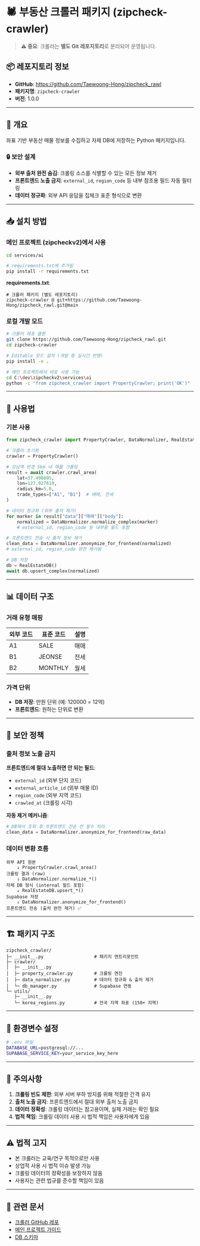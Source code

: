 # 🕷️ 부동산 크롤러 패키지 (zipcheck-crawler)

> **⚠️ 중요**: 크롤러는 **별도 Git 레포지토리**로 분리되어 운영됩니다.

## 📦 레포지토리 정보

- **GitHub**: https://github.com/Taewoong-Hong/zipcheck_rawl
- **패키지명**: `zipcheck-crawler`
- **버전**: 1.0.0

---

## 🎯 개요

좌표 기반 부동산 매물 정보를 수집하고 자체 DB에 저장하는 Python 패키지입니다.

### 🔒 보안 설계

- **외부 출처 완전 숨김**: 크롤링 소스를 식별할 수 있는 모든 정보 제거
- **프론트엔드 노출 금지**: `external_id`, `region_code` 등 내부 참조용 필드 자동 필터링
- **데이터 정규화**: 외부 API 응답을 집체크 표준 형식으로 변환

---

## 📥 설치 방법

### 메인 프로젝트 (zipcheckv2)에서 사용

```bash
cd services/ai

# requirements.txt에 추가됨
pip install -r requirements.txt
```

**requirements.txt**:
```
# 크롤러 패키지 (별도 레포지토리)
zipcheck-crawler @ git+https://github.com/Taewoong-Hong/zipcheck_rawl.git@main
```

### 로컬 개발 모드

```bash
# 크롤러 레포 클론
git clone https://github.com/Taewoong-Hong/zipcheck_rawl.git
cd zipcheck-crawler

# Editable 모드 설치 (개발 중 실시간 반영)
pip install -e .

# 메인 프로젝트에서 바로 사용 가능
cd C:\dev\zipcheckv2\services\ai
python -c "from zipcheck_crawler import PropertyCrawler; print('OK')"
```

---

## 🚀 사용법

### 기본 사용

```python
from zipcheck_crawler import PropertyCrawler, DataNormalizer, RealEstateDB

# 크롤러 초기화
crawler = PropertyCrawler()

# 강남역 반경 5km 내 매물 크롤링
result = await crawler.crawl_area(
    lat=37.498095,
    lon=127.027610,
    radius_km=5.0,
    trade_types=["A1", "B1"]  # 매매, 전세
)

# 데이터 정규화 (외부 출처 제거)
for marker in result["data"]["매매"]["body"]:
    normalized = DataNormalizer.normalize_complex(marker)
    # external_id, region_code 등 내부용 필드 포함

# 프론트엔드 전송 시 출처 정보 제거
clean_data = DataNormalizer.anonymize_for_frontend(normalized)
# external_id, region_code 완전 제거됨

# DB 저장
db = RealEstateDB()
await db.upsert_complex(normalized)
```

---

## 📊 데이터 구조

### 거래 유형 매핑

| 외부 코드 | 표준 코드 | 설명 |
|----------|----------|------|
| A1 | SALE | 매매 |
| B1 | JEONSE | 전세 |
| B2 | MONTHLY | 월세 |

### 가격 단위

- **DB 저장**: 만원 단위 (예: 120000 = 12억)
- **프론트엔드**: 원하는 단위로 변환

---

## 🔐 보안 정책

### 출처 정보 노출 금지

**프론트엔드에 절대 노출하면 안 되는 필드**:
- `external_id` (외부 단지 코드)
- `external_article_id` (외부 매물 ID)
- `region_code` (외부 지역 코드)
- `crawled_at` (크롤링 시각)

**자동 제거 메커니즘**:
```python
# DB에서 조회 후 프론트엔드 전송 전 필수 처리
clean_data = DataNormalizer.anonymize_for_frontend(raw_data)
```

### 데이터 변환 흐름

```
외부 API 원본
    ↓ PropertyCrawler.crawl_area()
크롤링 결과 (raw)
    ↓ DataNormalizer.normalize_*()
자체 DB 형식 (internal 필드 포함)
    ↓ RealEstateDB.upsert_*()
Supabase 저장
    ↓ DataNormalizer.anonymize_for_frontend()
프론트엔드 전송 (출처 완전 제거) ✅
```

---

## 🏗️ 패키지 구조

```
zipcheck_crawler/
├─ __init__.py                   # 패키지 엔트리포인트
├─ crawler/
│  ├─ __init__.py
│  ├─ property_crawler.py        # 크롤링 엔진
│  ├─ data_normalizer.py         # 데이터 정규화 & 출처 제거
│  └─ db_manager.py              # Supabase 연동
└─ utils/
   ├─ __init__.py
   └─ korea_regions.py           # 전국 지역 좌표 (150+ 지역)
```

---

## 🔧 환경변수 설정

```bash
# .env 파일
DATABASE_URL=postgresql://...
SUPABASE_SERVICE_KEY=your_service_key_here
```

---

## 📝 주의사항

1. **크롤링 빈도 제한**: 외부 서버 부하 방지를 위해 적절한 간격 유지
2. **출처 노출 금지**: 프론트엔드에서 절대 외부 출처 노출 금지
3. **데이터 정확성**: 크롤링 데이터는 참고용이며, 실제 거래는 확인 필요
4. **법적 책임**: 크롤링 데이터 사용 시 법적 책임은 사용자에게 있음

---

## ⚠️ 법적 고지

- 본 크롤러는 교육/연구 목적으로만 사용
- 상업적 사용 시 법적 이슈 발생 가능
- 크롤링 데이터의 정확성을 보장하지 않음
- 사용자는 관련 법규를 준수할 책임이 있음

---

## 🔗 관련 문서

- [크롤러 GitHub 레포](https://github.com/Taewoong-Hong/zipcheck_rawl)
- [메인 프로젝트 가이드](CLAUDE.md)
- [DB 스키마](db/schema_realestate.sql)
